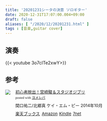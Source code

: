 ```yaml
---
title: '20201231シータの決意 ソロギター'
date: 2020-12-31T17:07:00.004+09:00
draft: false
aliases: [ "/2020/12/20201231.html" ]
tags : [音楽,guitar cover]
---
```

## 演奏

{{< youtube 3o7cITe2xwY>}}

## 参考
<div class="booklink-box" style="text-align:left;padding-bottom:20px;font-size:small;zoom: 1;overflow: hidden;"><div class="booklink-image" style="float:left;margin:0 15px 10px 0;"><a href="//af.moshimo.com/af/c/click?a_id=2220301&p_id=56&pc_id=56&pl_id=637&s_v=b5Rz2P0601xu&url=http%3A%2F%2Fbooks.rakuten.co.jp%2Frb%2F12896476%2F" target="_blank" ><img src="https://thumbnail.image.rakuten.co.jp/@0_mall/book/cabinet/8983/9784773238983.jpg?_ex=64x64" style="border: none;" /></a><img src="//i.moshimo.com/af/i/impression?a_id=2220301&p_id=56&pc_id=56&pl_id=637" width="1" height="1" style="border:none;"></div><div class="booklink-info" style="line-height:120%;zoom: 1;overflow: hidden;"><div class="booklink-name" style="margin-bottom:10px;line-height:120%"><a href="//af.moshimo.com/af/c/click?a_id=2220301&p_id=56&pc_id=56&pl_id=637&s_v=b5Rz2P0601xu&url=http%3A%2F%2Fbooks.rakuten.co.jp%2Frb%2F12896476%2F" target="_blank" >初心者脱出！宮崎駿＆スタジオジブリ</a><img src="//i.moshimo.com/af/i/impression?a_id=2220301&p_id=56&pc_id=56&pl_id=637" width="1" height="1" style="border:none;"><div class="booklink-powered-date" style="font-size:8pt;margin-top:5px;font-family:verdana;line-height:120%">posted with <a href="https://yomereba.com" rel="nofollow" target="_blank">ヨメレバ</a></div></div><div class="booklink-detail" style="margin-bottom:5px;">関口祐二/北郷真 ケイ・エム・ピー 2014年10月    </div><div class="booklink-link2" style="margin-top:10px;"><div class="shoplinkrakuten" style="display:inline;margin-right:5px"><a href="//af.moshimo.com/af/c/click?a_id=2220301&p_id=56&pc_id=56&pl_id=637&s_v=b5Rz2P0601xu&url=http%3A%2F%2Fbooks.rakuten.co.jp%2Frb%2F12896476%2F" target="_blank" >楽天ブックス</a><img src="//i.moshimo.com/af/i/impression?a_id=2220301&p_id=56&pc_id=56&pl_id=637" width="1" height="1" style="border:none;"></div><div class="shoplinkamazon" style="display:inline;margin-right:5px"><a href="//af.moshimo.com/af/c/click?a_id=2220302&p_id=170&pc_id=185&pl_id=4062&s_v=b5Rz2P0601xu&url=https%3A%2F%2Fwww.amazon.co.jp%2Fexec%2Fobidos%2FASIN%2F4773238984" target="_blank" >Amazon</a></div><div class="shoplinkkindle" style="display:inline;margin-right:5px"><a href="//af.moshimo.com/af/c/click?a_id=2220302&p_id=170&pc_id=185&pl_id=4062&s_v=b5Rz2P0601xu&url=https%3A%2F%2Fwww.amazon.co.jp%2Fgp%2Fsearch%3Fkeywords%3D%25E5%2588%259D%25E5%25BF%2583%25E8%2580%2585%25E8%2584%25B1%25E5%2587%25BA%25EF%25BC%2581%25E5%25AE%25AE%25E5%25B4%258E%25E9%25A7%25BF%25EF%25BC%2586%25E3%2582%25B9%25E3%2582%25BF%25E3%2582%25B8%25E3%2582%25AA%25E3%2582%25B8%25E3%2583%2596%25E3%2583%25AA%26__mk_ja_JP%3D%2583J%2583%255E%2583J%2583i%26url%3Dnode%253D2275256051" target="_blank" >Kindle</a></div><div class="shoplinkseven" style="display:inline;margin-right:5px"><a href="//af.moshimo.com/af/c/click?a_id=2317554&p_id=932&pc_id=1188&pl_id=12456&s_v=b5Rz2P0601xu&url=http%3A%2F%2F7net.omni7.jp%2Fsearch%2F%3FsearchKeywordFlg%3D1%26keyword%3D9784773238983" target="_blank" >7net<img src="//i.moshimo.com/af/i/impression?a_id=2317554&p_id=932&pc_id=1188&pl_id=12456" width="1" height="1" style="border:none;"></a></div>            	  	  	  	  	</div></div><div class="booklink-footer" style="clear: left"></div></div>